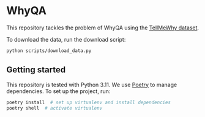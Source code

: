 # WhyQA

This repository tackles the problem of WhyQA using the [TellMeWhy
dataset](https://github.com/StonyBrookNLP/tellmewhy).

To download the data, run the download script:

```sh
python scripts/download_data.py
```

## Getting started

This repository is tested with Python 3.11. We use [Poetry](https://python-poetry.org/)
to manage dependencies. To set up the project, run:

```sh
poetry install  # set up virtualenv and install dependencies
poetry shell  # activate virtualenv
```


